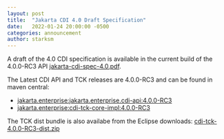 ```yaml
---
layout: post
title:  "Jakarta CDI 4.0 Draft Specification"
date:   2022-01-24 20:00:00 -0500
categories: announcement
author: starksm
---
```


A draft of the 4.0 CDI specification is available in the current build of the 4.0.0-RC3 API [jakarta-cdi-spec-4.0.pdf](https://ci.eclipse.org/cdi/job/CDI%20Release-JDK11/25/artifact/spec/target/generated-docs/jakarta-cdi-spec-4.0.pdf).

The Latest CDI API and TCK releases are 4.0.0-RC3 and can be found in maven central:

* [jakarta.enterprise:jakarta.enterprise.cdi-api:4.0.0-RC3](https://search.maven.org/artifact/jakarta.enterprise/jakarta.enterprise.cdi-api/4.0.0-RC3/jar)
* [jakarta.enterprise:cdi-tck-core-impl:4.0.0-RC3](https://search.maven.org/artifact/jakarta.enterprise/cdi-tck-core-impl/4.0.0-RC3/jar)

The TCK dist bundle is also availabe from the Eclipse downloads:
[cdi-tck-4.0.0-RC3-dist.zip](https://download.eclipse.org/ee4j/cdi/4.0/cdi-tck-4.0.0-RC3-dist.zip)
